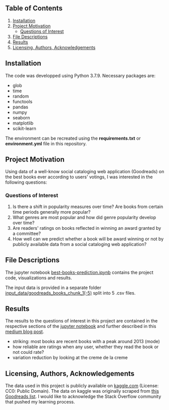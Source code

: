 ## Table of Contents
1. [Installation](#installation)
2. [Project Motivation](#project-motivation)
    * [Questions of Interest](#questions-of-interest)
3. [File Descriptions](#file-descriptions)
4. [Results](#results)
5. [Licensing, Authors, Acknowledgements](#licensing-authors-acknowledgements)

## Installation
The code was developped using Python 3.7.9. Necessary packages are:
- glob
- time
- random
- functools
- pandas
- numpy
- seaborn
- matplotlib
- scikit-learn

The environment can be recreated using the **requirements.txt** or **environment.yml** file in this repository.

## Project Motivation
Using data of a well-know social cataloging web application (Goodreads) on the best books ever according to users' votings, I was interested in the following questions:

### Questions of Interest
1. Is there a shift in popularity measures over time? Are books from certain time periods generally more popular?
2. What genres are most popular and how did genre popularity develop over time?
3. Are readers' ratings on books reflected in winning an award granted by a committee?
4. How well can we predict whether a book will be award winning or not by publicly available data from a social cataloging web application?

## File Descriptions
The jupyter notebook [best-books-prediction.ipynb](https://github.com/MareikeHeller/goodreads-best-books/blob/main/best-books-prediction.ipynb) contains the project code, visualizations and results. 

The input data is provided in a separate folder [input_data/goodreads_books_chunk_1(-5)](https://github.com/MareikeHeller/goodreads-best-books/tree/main/input_data) split into 5 .csv files.

## Results
The results to the questions of interest in this project are contained in the respective sections of the [jupyter notebook](https://github.com/MareikeHeller/goodreads-best-books/blob/main/best-books-prediction.ipynb) and further described in this [medium blog post]().
- striking: most books are recent books with a peak around 2013 (mode)
- how reliable are ratings when any user, whether they read the book or not could rate?
- variation reduction by looking at the creme de la creme

## Licensing, Authors, Acknowledgements
The data used in this project is publicly available on [kaggle.com](https://www.kaggle.com/austinreese/goodreads-books) (License: CC0: Public Domain). The data on kaggle was originally scraped from [this Goodreads list](https://www.goodreads.com/list/show/1.Best_Books_Ever). I would like to acknowledge the Stack Overflow community that pushed my learning process. 
